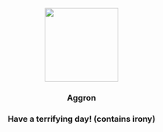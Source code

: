 <p align="center">
    <img src="https://raw.githubusercontent.com/PokeAPI/sprites/master/sprites/pokemon/306.png" width="150" height="150">
</p>
<h3 align="center"> <b>Aggron</b></h3>
<h3 align="center">Have a terrifying day! (contains irony)</h3>
